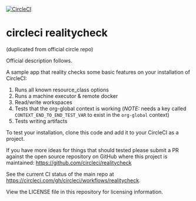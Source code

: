  [![CircleCI](http://172.30.71.12/gh/transferwise/circle-realitycheck/tree/master.svg?style=svg)](http://172.30.71.12/gh/transferwise/circle-realitycheck/tree/master)
 
 # circleci realitycheck
 (duplicated from official circle repo)
 
 Official description follows.
 
A sample app that reality checks some basic features on your installation of CircleCI:
1. Runs all known resource_class options
2. Runs a machine executor & remote docker 
3. Read/write workspaces
4. Tests that the org-global context is working (*NOTE:* needs a key called `CONTEXT_END_TO_END_TEST_VAR` to exist in the `org-global` context)
5. Tests writing artifacts

To test your installation, clone this code and add it to your CircleCI as a project.

If you have more ideas for things that should tested please submit a PR against the open source repository on GitHub where this project is maintained: <https://github.com/circleci/realitycheck>

See the current CI status of the main repo at <https://circleci.com/gh/circleci/workflows/realitycheck>.

View the LICENSE file in this repository for licensing information.
